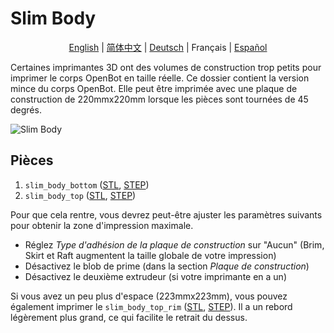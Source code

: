 # Slim Body

<p align="center">
  <a href="README.md">English</a> |
  <a href="README.zh-CN.md">简体中文</a> |
  <a href="README.de-DE.md">Deutsch</a> |
  <span>Français</span> |
  <a href="README.es-ES.md">Español</a>
</p>

Certaines imprimantes 3D ont des volumes de construction trop petits pour imprimer le corps OpenBot en taille réelle.
Ce dossier contient la version mince du corps OpenBot.
Elle peut être imprimée avec une plaque de construction de 220mmx220mm lorsque les pièces sont tournées de 45 degrés.

![Slim Body](../../../../docs/images/slim_body.jpg)

## Pièces

1) `slim_body_bottom` ([STL](slim_body_bottom.stl), [STEP](slim_body_bottom.step))
2) `slim_body_top` ([STL](slim_body_top.stl), [STEP](slim_body_top.step))

Pour que cela rentre, vous devrez peut-être ajuster les paramètres suivants pour obtenir la zone d'impression maximale.

- Réglez *Type d'adhésion de la plaque de construction* sur "Aucun" (Brim, Skirt et Raft augmentent la taille globale de votre impression)
- Désactivez le blob de prime (dans la section *Plaque de construction*)
- Désactivez le deuxième extrudeur (si votre imprimante en a un)

Si vous avez un peu plus d'espace (223mmx223mm), vous pouvez également imprimer le `slim_body_top_rim` ([STL](slim_body_top_rim.stl), [STEP](slim_body_top_rim.step)). Il a un rebord légèrement plus grand, ce qui facilite le retrait du dessus.